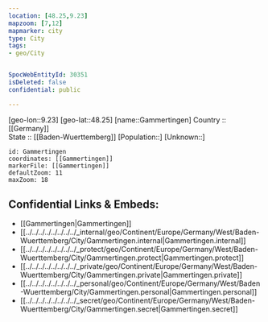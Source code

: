 ```yaml
---
location: [48.25,9.23] 
mapzoom: [7,12] 
mapmarker: city 
type: City
tags:
- geo/City


SpocWebEntityId: 30351
isDeleted: false
confidential: public

---
```

[geo-lon::9.23] 
[geo-lat::48.25] 
[name::Gammertingen] 
Country :: [[Germany]]  
State :: [[Baden-Wuerttemberg]] 
[Population::] 
[Unknown::] 


```leaflet
id: Gammertingen
coordinates: [[Gammertingen]] 
markerFile: [[Gammertingen]] 
defaultZoom: 11 
maxZoom: 18
```


## Confidential Links & Embeds: 
- [[Gammertingen|Gammertingen]]  
- [[../../../../../../../../_internal/geo/Continent/Europe/Germany/West/Baden-Wuerttemberg/City/Gammertingen.internal|Gammertingen.internal]] 
- [[../../../../../../../../_protect/geo/Continent/Europe/Germany/West/Baden-Wuerttemberg/City/Gammertingen.protect|Gammertingen.protect]] 
- [[../../../../../../../../_private/geo/Continent/Europe/Germany/West/Baden-Wuerttemberg/City/Gammertingen.private|Gammertingen.private]] 
- [[../../../../../../../../_personal/geo/Continent/Europe/Germany/West/Baden-Wuerttemberg/City/Gammertingen.personal|Gammertingen.personal]] 
- [[../../../../../../../../_secret/geo/Continent/Europe/Germany/West/Baden-Wuerttemberg/City/Gammertingen.secret|Gammertingen.secret]] 
